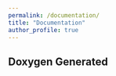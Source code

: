 ```yaml
---
permalink: /documentation/
title: "Documentation"
author_profile: true
---
```


## Doxygen Generated
